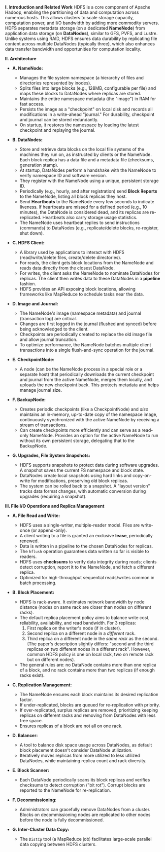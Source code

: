 **I. Introduction and Related Work**
HDFS is a core component of Apache Hadoop, enabling the partitioning of data and computation across numerous hosts. This allows clusters to scale storage capacity, computation power, and I/O bandwidth by adding more commodity servers. HDFS separates metadata storage (on a dedicated **NameNode**) from application data storage (on **DataNodes**), similar to GFS, PVFS, and Lustre. Unlike systems using RAID, HDFS ensures data durability by replicating file content across multiple DataNodes (typically three), which also enhances data transfer bandwidth and opportunities for computation locality.

**II. Architecture**

* **A. NameNode:**
    * Manages the file system namespace (a hierarchy of files and directories represented by inodes).
    * Splits files into large blocks (e.g., 128MB, configurable per file) and maps these blocks to DataNodes where replicas are stored.
    * Maintains the entire namespace metadata (the "image") in RAM for fast access.
    * Persists the image as a "checkpoint" on local disk and records all modifications in a write-ahead "journal." For durability, checkpoint and journal can be stored redundantly.
    * On startup, it restores the namespace by loading the latest checkpoint and replaying the journal.

* **B. DataNodes:**
    * Store and retrieve data blocks on the local file systems of the machines they run on, as instructed by clients or the NameNode. Each block replica has a data file and a metadata file (checksums, generation stamp).
    * At startup, DataNodes perform a handshake with the NameNode to verify namespace ID and software version.
    * They register with the NameNode using a unique, persistent storage ID.
    * Periodically (e.g., hourly, and after registration) send **Block Reports** to the NameNode, listing all block replicas they host.
    * Send **Heartbeats** to the NameNode every few seconds to indicate liveness. If heartbeats are missed for a defined period (e.g., 10 minutes), the DataNode is considered dead, and its replicas are re-replicated. Heartbeats also carry storage usage statistics.
    * The NameNode uses heartbeat replies to send instructions (commands) to DataNodes (e.g., replicate/delete blocks, re-register, shut down).

* **C. HDFS Client:**
    * A library used by applications to interact with HDFS (read/write/delete files, create/delete directories).
    * For reads, the client gets block locations from the NameNode and reads data directly from the closest DataNode.
    * For writes, the client asks the NameNode to nominate DataNodes for replicas. The client then writes data to these DataNodes in a **pipeline** fashion.
    * HDFS provides an API exposing block locations, allowing frameworks like MapReduce to schedule tasks near the data.

* **D. Image and Journal:**
    * The NameNode's image (namespace metadata) and journal (transaction log) are critical.
    * Changes are first logged in the journal (flushed and synced) before being acknowledged to the client.
    * Checkpoints are periodically created to replace the old image file and allow journal truncation.
    * To optimize performance, the NameNode batches multiple client transactions into a single flush-and-sync operation for the journal.

* **E. CheckpointNode:**
    * A node (can be the NameNode process in a special role or a separate host) that periodically downloads the current checkpoint and journal from the active NameNode, merges them locally, and uploads the new checkpoint back. This protects metadata and helps manage journal size.

* **F. BackupNode:**
    * Creates periodic checkpoints (like a CheckpointNode) and *also* maintains an in-memory, up-to-date copy of the namespace image, continuously synchronized with the active NameNode by receiving a stream of transactions.
    * Can create checkpoints more efficiently and can serve as a read-only NameNode. Provides an option for the active NameNode to run without its own persistent storage, delegating that to the BackupNode.

* **G. Upgrades, File System Snapshots:**
    * HDFS supports snapshots to protect data during software upgrades. A snapshot saves the current FS namespace and block state.
    * DataNodes create local snapshots using hard links and copy-on-write for modifications, preserving old block replicas.
    * The system can be rolled back to a snapshot. A "layout version" tracks data format changes, with automatic conversion during upgrades (requiring a snapshot).

**III. File I/O Operations and Replica Management**

* **A. File Read and Write:**
    * HDFS uses a single-writer, multiple-reader model. Files are write-once (or append-only).
    * A client writing to a file is granted an exclusive **lease**, periodically renewed.
    * Data is written in a pipeline to the chosen DataNodes for replicas.
    * The `hflush` operation guarantees data written so far is visible to readers.
    * HDFS uses **checksums** to verify data integrity during reads; clients detect corruption, report it to the NameNode, and fetch a different replica.
    * Optimized for high-throughput sequential reads/writes common in batch processing.

* **B. Block Placement:**
    * HDFS is rack-aware. It estimates network bandwidth by node distance (nodes on same rack are closer than nodes on different racks).
    * The default replica placement policy aims to balance write cost, reliability, availability, and read bandwidth. For 3 replicas:
        1.  First replica on the writer's node (if in cluster).
        2.  Second replica on a different node in a *different* rack.
        3.  Third replica on a different node in the *same rack* as the second.
        (The paper's description slightly differs: "second and the third replicas on two different nodes in a different rack". However, common HDFS policy is one on local rack, two on remote rack but on different nodes).
    * The general rules are: no DataNode contains more than one replica of a block, and no rack contains more than two replicas (if enough racks exist).

* **C. Replication Management:**
    * The NameNode ensures each block maintains its desired replication factor.
    * If under-replicated, blocks are queued for re-replication with priority.
    * If over-replicated, surplus replicas are removed, prioritizing keeping replicas on different racks and removing from DataNodes with less free space.
    * Ensures replicas of a block are not all on one rack.

* **D. Balancer:**
    * A tool to balance disk space usage across DataNodes, as default block placement doesn't consider DataNode utilization.
    * Iteratively moves replicas from more utilized to less utilized DataNodes, while maintaining replica count and rack diversity.

* **E. Block Scanner:**
    * Each DataNode periodically scans its block replicas and verifies checksums to detect corruption ("bit rot"). Corrupt blocks are reported to the NameNode for re-replication.

* **F. Decommissioning:**
    * Administrators can gracefully remove DataNodes from a cluster. Blocks on decommissioning nodes are replicated to other nodes before the node is fully decommissioned.

* **G. Inter-Cluster Data Copy:**
    * The `DistCp` tool (a MapReduce job) facilitates large-scale parallel data copying between HDFS clusters.
